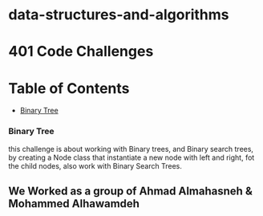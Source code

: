 # data-structures-and-algorithms

# 401 Code Challenges 

Table of Contents
=================

  * [Binary Tree]()


### Binary Tree
 this challenge is about working with Binary trees, and Binary search trees, by creating a Node class that instantiate a new node with left and right, fot the child nodes, also work with Binary Search Trees.  

## We Worked as a group of Ahmad Almahasneh & Mohammed Alhawamdeh